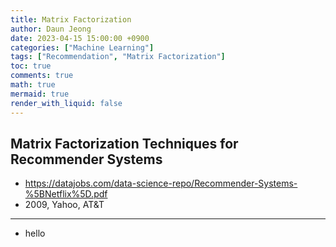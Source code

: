 ```yaml
---
title: Matrix Factorization
author: Daun Jeong
date: 2023-04-15 15:00:00 +0900
categories: ["Machine Learning"]
tags: ["Recommendation", "Matrix Factorization"]
toc: true
comments: true
math: true
mermaid: true
render_with_liquid: false
---
```


## Matrix Factorization Techniques for Recommender Systems
- https://datajobs.com/data-science-repo/Recommender-Systems-%5BNetflix%5D.pdf
- 2009, Yahoo, AT&T

---

- hello


